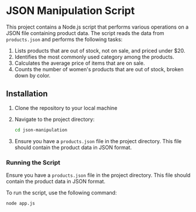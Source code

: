 # JSON Manipulation Script

This project contains a Node.js script that performs various operations on a JSON file containing product data. The script reads the data from `products.json` and performs the following tasks:

1. Lists products that are out of stock, not on sale, and priced under $20.
2. Identifies the most commonly used category among the products.
3. Calculates the average price of items that are on sale.
4. Counts the number of women's products that are out of stock, broken down by color.

## Installation

1. Clone the repository to your local machine

2. Navigate to the project directory:

    ```sh
    cd json-manipulation
    ```

3. Ensure you have a `products.json` file in the project directory. This file should contain the product data in JSON format.

### Running the Script

Ensure you have a `products.json` file in the project directory. This file should contain the product data in JSON format.

To run the script, use the following command:

```sh
node app.js
